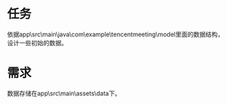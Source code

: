 # 任务
依据app\src\main\java\com\example\tencentmeeting\model里面的数据结构，设计一些初始的数据。

# 需求
数据存储在app\src\main\assets\data下。